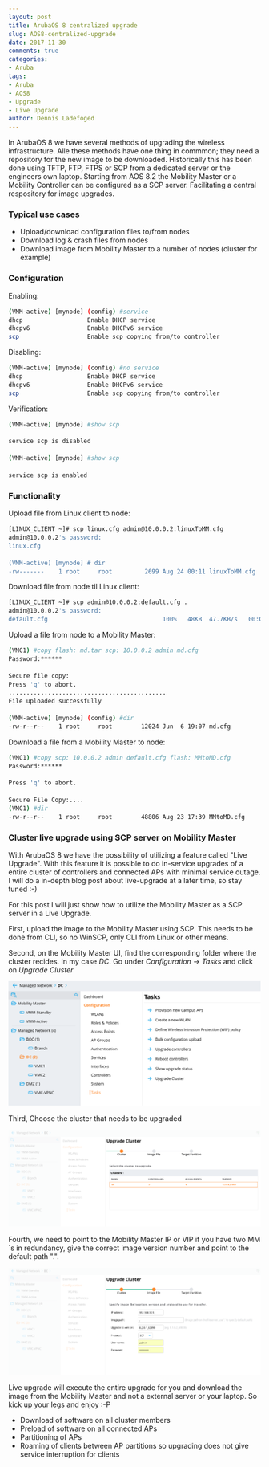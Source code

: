 ```yaml
---
layout: post
title: ArubaOS 8 centralized upgrade
slug: AOS8-centralized-upgrade
date: 2017-11-30
comments: true
categories:
- Aruba
tags:
- Aruba
- AOS8
- Upgrade
- Live Upgrade
author: Dennis Ladefoged
---
```

In ArubaOS 8 we have several methods of upgrading the wireless infrastructure. Alle these methods have one thing in commmon; they need a repository for the new image to be downloaded. Historically this has been done using TFTP, FTP, FTPS or SCP from a dedicated server or the engineers own laptop.
Starting from AOS 8.2 the Mobility Master or a Mobility Controller can be configured as a SCP server. Facilitating a central respository for image upgrades.
<!--more-->
### Typical use cases
* Upload/download configuration files to/from nodes
* Download log & crash files from nodes
* Download image from Mobility Master to a number of nodes (cluster for example)

### Configuration

Enabling:

```sh
(VMM-active) [mynode] (config) #service
dhcp                  Enable DHCP service
dhcpv6                Enable DHCPv6 service
scp                   Enable scp copying from/to controller
```

Disabling:

```sh
(VMM-active) [mynode] (config) #no service
dhcp                  Enable DHCP service
dhcpv6                Enable DHCPv6 service
scp                   Enable scp copying from/to controller
```

Verification:

```sh
(VMM-active) [mynode] #show scp

service scp is disabled

(VMM-active) [mynode] #show scp

service scp is enabled

```

### Functionality

Upload file from Linux client to node:

```sh
[LINUX_CLIENT ~]# scp linux.cfg admin@10.0.0.2:linuxToMM.cfg
admin@10.0.0.2's password:
linux.cfg 

(VMM-active) [mynode] # dir
-rw-------    1 root     root         2699 Aug 24 00:11 linuxToMM.cfg
```

Download file from node til Linux client:

```sh
[LINUX_CLIENT ~]# scp admin@10.0.0.2:default.cfg .
admin@10.0.0.2's password:
default.cfg                                100%   48KB  47.7KB/s   00:00
```

Upload a file from node to a Mobility Master:

```sh
(VMC1) #copy flash: md.tar scp: 10.0.0.2 admin md.cfg
Password:******

Secure file copy:
Press 'q' to abort.
............................................
File uploaded successfully

(VMM-active) [mynode] (config) #dir
-rw-r--r--    1 root     root        12024 Jun  6 19:07 md.cfg
```

Download a file from a Mobility Master to node:

```sh
(VMC1) #copy scp: 10.0.0.2 admin default.cfg flash: MMtoMD.cfg
Password:******

Press 'q' to abort.

Secure File Copy:....
(VMC1) #dir
-rw-r--r--    1 root     root        48806 Aug 23 17:39 MMtoMD.cfg
```

### Cluster live upgrade using SCP server on Mobility Master

With ArubaOS 8 we have the possibility of utilizing a feature called "Live Upgrade". With this feature it is possible to do in-service upgrades of a entire cluster of controllers and connected APs with minimal service outage. I will do a in-depth blog post about live-upgrade at a later time, so stay tuned :-)

For this post I will just show how to utilize the Mobility Master as a SCP server in a Live Upgrade.

First, upload the image to the Mobility Master using SCP. This needs to be done from CLI, so no WinSCP, only CLI from Linux or other means.

Second, on the Mobility Master UI, find the corresponding folder where the cluster recides. In my case _DC_. Go under _Configuration_ -> _Tasks_ and click on _Upgrade Cluster_

![step1](/assets/2017/11/step1_cluster_upgrade.png)

Third, Choose the cluster that needs to be upgraded

[![step2](/assets/2017/11/step2_cluster_upgrade.png)](/assets/2017/11/step2_cluster_upgrade.png)

Fourth, we need to point to the Mobility Master IP or VIP if you have two MM´s in redundancy, give the correct image version number and point to the default path ".".

![step3](/assets/2017/11/step3_cluster_upgrade.png)

Live upgrade will execute the entire upgrade for you and download the image from the Mobility Master and not a external server or your laptop. So kick up your legs and enjoy :-P

* Download of software on all cluster members
* Preload of software on all connected APs
* Partitioning of APs
* Roaming of clients between AP partitions so upgrading does not give service interruption for clients